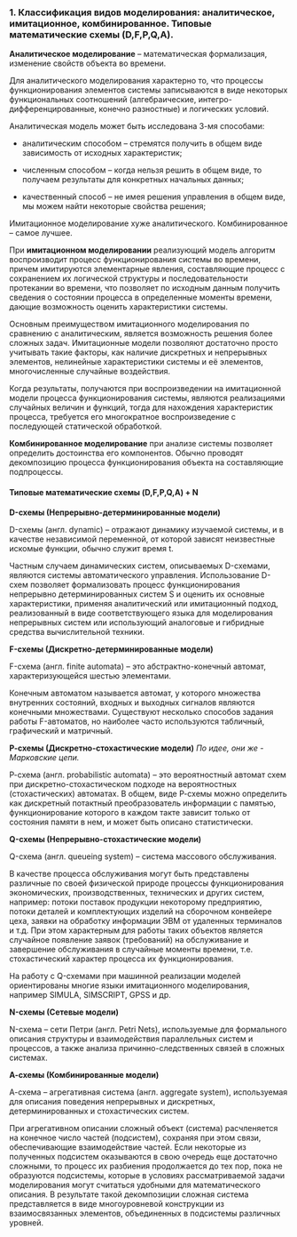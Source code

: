 ### 1. Классификация видов моделирования: аналитическое, имитационное, комбинированное. Типовые математические схемы (D,F,P,Q,A).
<b>Аналитическое моделирование</b> – математическая формализация, изменение свойств объекта во времени.

Для аналитического моделирования характерно то, что процессы функционирования элементов системы записываются в виде некоторых функциональных соотношений (алгебраические, интегро-дифференцированные, конечно разностные) и логических условий.

Аналитическая модель может быть исследована 3-мя способами:

 - аналитическим способом – стремятся получить в общем виде зависимость от исходных характеристик;

 - численным способом – когда нельзя решить в общем виде, то получаем результаты для конкретных начальных данных;

 - качественный способ – не имея решения управления в общем виде, мы можем найти некоторые свойства решения;

Имитационное моделирование хуже аналитического. Комбинированное – самое лучшее.

При <b>имитационном моделировании</b> реализующий модель алгоритм воспроизводит процесс функционирования системы во времени, причем имитируются элементарные явления, составляющие процесс с сохранением их логической структуры и последовательности протекании во времени, что позволяет по исходным данным получить сведения о состоянии процесса в определенные моменты времени, дающие возможность оценить характеристики системы.

Основным преимуществом имитационного моделирования по сравнению с аналитическим, является возможность решения более сложных задач. Имитационные модели позволяют достаточно просто учитывать такие факторы, как наличие дискретных и непрерывных элементов, нелинейные характеристики системы и её элементов, многочисленные случайные воздействия.

Когда результаты, получаются при воспроизведении на имитационной модели процесса функционирования системы, являются реализациями случайных величин и функций, тогда для нахождения характеристик процесса, требуется его многократное воспроизведение с последующей статической обработкой.

<b>Комбинированное моделирование</b> при анализе системы позволяет определить достоинства его компонентов. Обычно проводят декомпозицию процесса функционирования объекта на составляющие подпроцессы.

#### Типовые математические схемы (D,F,P,Q,A) + N

<b>D-схемы (Непрерывно-детерминированные модели)</b>

D-схемы (англ. dynamic) – отражают динамику изучаемой системы, и в качестве независимой переменной, от которой зависят неизвестные искомые функции, обычно служит время t.

Частным случаем динамических систем, описываемых D-схемами, являются системы автоматического управления. Использование D-схем позволяет формализовать процесс функционирования непрерывно детерминированных систем S и оценить их основные характеристики, применяя аналитический или имитационный подход, реализованный в виде соответствующего языка для моделирования непрерывных систем или использующий аналоговые и гибридные средства вычислительной техники.

<b>F-схемы (Дискретно-детерминированные модели)</b>

F-схема (англ. finite automata) – это абстрактно-конечный автомат, характеризующейся шестью элементами.

Конечным автоматом называется автомат, у которого множества внутренних состояний, входных и выходных сигналов являются конечными множествами. Существуют несколько способов задания работы F-автоматов, но наиболее часто используются табличный, графический и матричный.

<b>Р-схемы (Дискретно-стохастические модели)</b>
<i>По идее, они же - Марковские цепи.</i>

Р-схема (англ. probabilistic automata) – это вероятностный автомат схем при дискретно-стохастическом подходе на вероятностных (стохастических) автоматах. В общем, виде Р-схемы можно определить как дискретный потактный преобразователь информации с памятью, функционирование которого в каждом такте зависит только от состояния памяти в нем, и может быть описано статистически.

<b>Q-схемы (Непрерывно-стохастические модели)</b>

Q-схема (англ. queueing system) – система массового обслуживания.

В качестве процесса обслуживания могут быть представлены различные по своей физической природе процессы функционирования экономических, производственных, технических и других систем, например: потоки поставок продукции некоторому предприятию, потоки деталей и комплектующих изделий на сборочном конвейере цеха, заявки на обработку информации ЭВМ от удаленных терминалов и т.д. При этом характерным для работы таких объектов является случайное появление заявок (требований) на обслуживание и завершение обслуживания в случайные моменты времени, т.е. стохастический характер процесса их функционирования.

На работу с Q-схемами при машинной реализации моделей ориентированы многие языки имитационного моделирования, например SIMULA, SIMSCRIPT, GPSS и др.

<b>N-схемы (Сетевые модели)</b>

N-схема – сети Петри (англ. Petri Nets), используемые для формального описания структуры и взаимодействия параллельных систем и процессов, а также анализа причинно-следственных связей в сложных системах.

<b>А-схемы (Комбинированные модели)</b>

А-схема – агрегативная система (англ. aggregate system), используемая для описания поведения непрерывных и дискретных, детерминированных и стохастических систем.

При агрегативном описании сложный объект (система) расчленяется на конечное число частей (подсистем), сохраняя при этом связи, обеспечивающие взаимодействие частей. Если некоторые из полученных подсистем оказываются в свою очередь еще достаточно сложными, то процесс их разбиения продолжается до тех пор, пока не образуются подсистемы, которые в условиях рассматриваемой задачи моделирования могут считаться удобными для математического описания. В результате такой декомпозиции сложная система представляется в виде многоуровневой конструкции из взаимосвязанных элементов, объединенных в подсистемы различных уровней.